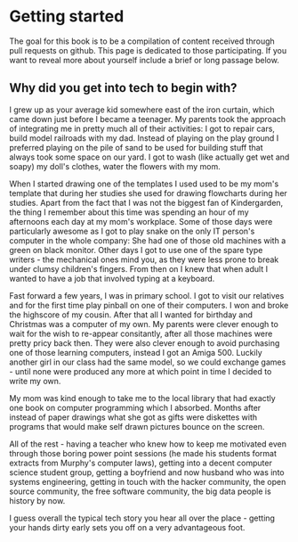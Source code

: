 # Getting started 

The goal for this book is to be a compilation of content received through pull
requests on github. This page is dedicated to those participating. If you want
to reveal more about yourself include a brief or long passage below. 

## Why did you get into tech to begin with?

I grew up as your average kid somewhere east of the iron curtain, which came
down just before I became a teenager. My parents took the approach of
integrating me in pretty much all of their activities: I got to repair cars,
build model railroads with my dad. Instead of playing on the play ground I
preferred playing on the pile of sand to be used for building stuff that always
took some space on our yard. I got to wash (like actually get wet and soapy) my
doll's clothes, water the flowers with my mom.

When I started drawing one of the templates I used used to be my mom's template
that during her studies she used for drawing flowcharts during her studies.
Apart from the fact that I was not the biggest fan of Kindergarden, the thing I
remember about this time was spending an hour of my afternoons each day at my
mom's workplace. Some of those days were particularly awesome as I got to play
snake on the only IT person's computer in the whole company: She had one of
those old machines with a green on black monitor. Other days I got to use one of
the spare type writers - the mechanical ones mind you, as they were less prone
to break under clumsy children's fingers. From then on I knew that when adult I
wanted to have a job that involved typing at a keyboard.

Fast forward a few years, I was in primary school. I got to visit our relatives
and for the first time play pinball on one of their computers. I won and broke
the highscore of my cousin. After that all I wanted for birthday and Christmas
was a computer of my own. My parents were clever enough to wait for the wish to
re-appear consitantly, after all those machines were pretty pricy back then.
They were also clever enough to avoid purchasing one of those learning
computers, instead I got an Amiga 500. Luckily another girl in our class had the same
model, so we could exchange games - until none were produced any more at which
point in time I decided to write my own.

My mom was kind enough to take me to the local library that had exactly one book
on computer programming which I absorbed. Months after instead of paper drawings
what she got as gifts were diskettes with programs that would make self drawn
pictures bounce on the screen.

All of the rest - having a teacher who knew how to keep me motivated even
through those boring power point sessions (he made his students format extracts
from Murphy's computer laws), getting into a decent computer science student
group, getting a boyfriend and now husband who was into systems engineering,
getting in touch with the hacker community, the open source community, the free
software community, the big data people is history by now.

I guess overall the typical tech story you hear all over the place - getting
your hands dirty early sets you off on a very advantageous foot.
